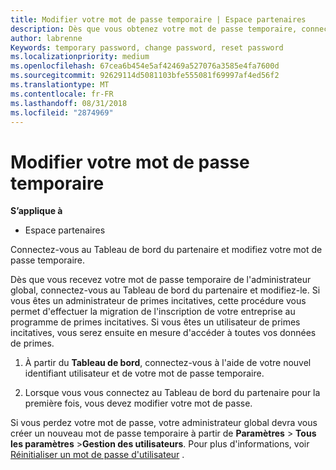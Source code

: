 ```yaml
---
title: Modifier votre mot de passe temporaire | Espace partenaires
description: Dès que vous obtenez votre mot de passe temporaire, connectez-vous à l'Espace partenaires et modifiez-le.
author: labrenne
Keywords: temporary password, change password, reset password
ms.localizationpriority: medium
ms.openlocfilehash: 67cea6b454e5af42469a527076a3585e4fa7600d
ms.sourcegitcommit: 92629114d5081103bfe555081f69997af4ed56f2
ms.translationtype: MT
ms.contentlocale: fr-FR
ms.lasthandoff: 08/31/2018
ms.locfileid: "2874969"
---
```

# <a name="change-your-temporary-password"></a>Modifier votre mot de passe temporaire

**S’applique à**

-  Espace partenaires

Connectez-vous au Tableau de bord du partenaire et modifiez votre mot de passe temporaire.

Dès que vous recevez votre mot de passe temporaire de l'administrateur global, connectez-vous au Tableau de bord du partenaire et modifiez-le. Si vous êtes un administrateur de primes incitatives, cette procédure vous permet d'effectuer la migration de l'inscription de votre entreprise au programme de primes incitatives. Si vous êtes un utilisateur de primes incitatives, vous serez ensuite en mesure d'accéder à toutes vos données de primes.

1.  À partir du **Tableau de bord**, connectez-vous à l'aide de votre nouvel identifiant utilisateur et de votre mot de passe temporaire.

2.  Lorsque vous vous connectez au Tableau de bord du partenaire pour la première fois, vous devez modifier votre mot de passe.

Si vous perdez votre mot de passe, votre administrateur global devra vous créer un nouveau mot de passe temporaire à partir de **Paramètres** > **Tous les paramètres** >**Gestion des utilisateurs**.
Pour plus d'informations, voir [Réinitialiser un mot de passe d'utilisateur](reset-a-user-password.md) .


 

 



